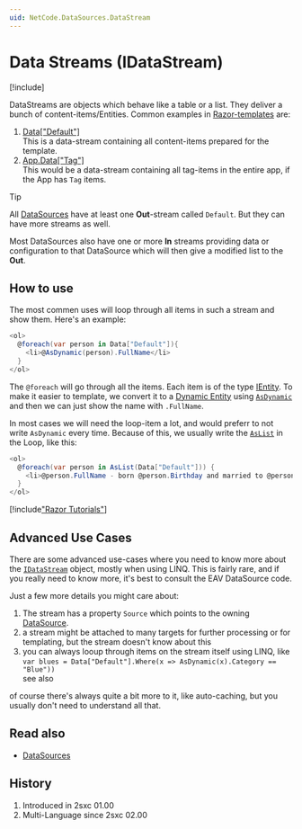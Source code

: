 ```yaml
---
uid: NetCode.DataSources.DataStream
---
```


# Data Streams (IDataStream)

[!include[](~/pages/basics/stack/_shared-float-summary.md)]
<style>.context-box-summary .datasource { visibility: visible; } </style>

DataStreams are objects which behave like a table or a list. They deliver a bunch of content-items/Entities.
Common examples in [Razor-templates](xref:NetCode.Razor.Component) are:

1. [Data["Default"]](xref:NetCode.DynamicCode.Data)  
    This is a data-stream containing all content-items prepared for the template.
2. [App.Data["Tag"]](xref:NetCode.DynamicCode.Objects.App.Data)  
    This would be a data-stream containing all tag-items in the entire app, if the App has `Tag` items.

> [!TIP]
> All [DataSources](xref:NetCode.DataSources.DataSource) have at least one **Out**-stream called `Default`. But they can have more streams as well.
>
> Most DataSources also have one or more **In** streams providing data or configuration to that DataSource which will then give a modified list to the **Out**.

## How to use

The most commen uses will loop through all items in such a stream and show them. Here's an example:

```cs
<ol>
  @foreach(var person in Data["Default"]){
    <li>@AsDynamic(person).FullName</li>
  }
</ol>
```

The `@foreach` will go through all the items. Each item is of the type [IEntity](xref:NetCode.DynamicData.Entity). To make it easier to template, we convert it to a [Dynamic Entity](xref:NetCode.DynamicData.DynamicEntity) using [`AsDynamic`](xref:NetCode.DynamicCode.AsDynamic) and then we can just show the name with `.FullName`.

In most cases we will need the loop-item a lot, and would preferr to not write `AsDynamic` every time. Because of this, we usually write the [`AsList`](xref:NetCode.DynamicCode.AsList) in the Loop, like this:

```cs
<ol>
  @foreach(var person in AsList(Data["Default"])) {
    <li>@person.FullName - born @person.Birthday and married to @person.SpouseName</li>
  }
</ol>
```

[!include["Razor Tutorials"](~/shared/tutorials/razor.md)]

## Advanced Use Cases

There are some advanced use-cases where you need to know more about the [`IDataStream`](xref:ToSic.Eav.DataSource.IDataStream) object, mostly when using LINQ. This is fairly rare, and if you really need to know more, it's best to consult the EAV DataSource code.

Just a few more details you might care about:

1. The stream has a property `Source` which points to the owning [DataSource](xref:NetCode.DataSources.DataSource).
1. a stream might be attached to many targets for further processing or for templating, but the stream doesn't know about this
1. you can always looup through items on the stream itself using LINQ, like  
    `var blues = Data["Default"].Where(x => AsDynamic(x).Category == "Blue"))`  
    see also [](xref:NetCode.Data.Index)

of course there's always quite a bit more to it, like auto-caching, but you usually don't need to understand all that.  

## Read also

* [DataSources](xref:NetCode.DataSources.DataSource)

## History

1. Introduced in 2sxc 01.00
2. Multi-Language since 2sxc 02.00


